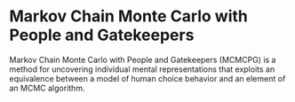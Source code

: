 # Markov Chain Monte Carlo with People and Gatekeepers

Markov Chain Monte Carlo with People and Gatekeepers (MCMCPG) is a method for uncovering  individual mental representations that exploits an equivalence between a model of
human choice behavior and an element of an MCMC algorithm. 